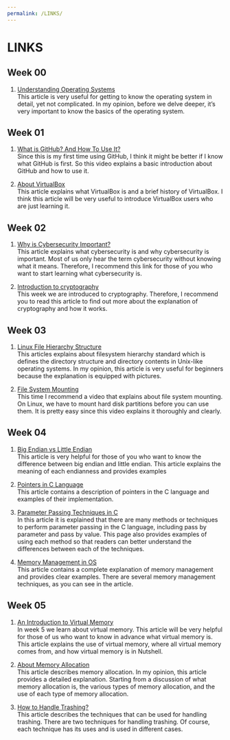 ```yaml
---
permalink: /LINKS/
---
```


# LINKS

## Week 00

1. [Understanding Operating Systems](https://edu.gcfglobal.org/en/computerbasics/understanding-operating-systems/1/)<br>
This article is very useful for getting to know the operating system in detail, yet not complicated. In my opinion, before we delve deeper, it’s very important to know the basics of the operating system. 

## Week 01

1. [What is GitHub? And How To Use It?](https://youtu.be/iv8rSLsi1xo)<br>
Since this is my first time using GitHub, I think it might be better if I know what GitHub is first. So this video explains a basic introduction about GitHub and how to use it.

2. [About VirtualBox](https://www.computerhope.com/jargon/v/virtualbox.htm)<br>
This article explains what VirtualBox is and a brief history of VirtualBox. I think this article will be very useful to introduce VirtualBox users who are just learning it.

## Week 02

1. [Why is Cybersecurity Important?](https://www.upguard.com/blog/cybersecurity-important)<br>
This article explains what cybersecurity is and why cybersecurity is important. Most of us only hear the term cybersecurity without knowing what it means. Therefore, I recommend this link for those of you who want to start learning what cybersecurity is.

2. [Introduction to cryptography](https://www.synopsys.com/glossary/what-is-cryptography.html)<br>
This week we are introduced to cryptography. Therefore, I recommend you to read this article to find out more about the explanation of cryptography and how it works. 

## Week 03

1. [Linux File Hierarchy Structure](https://www.geeksforgeeks.org/linux-file-hierarchy-structure/)<br>
This articles explains about filesystem hierarchy standard which is defines the directory structure and directory contents in Unix-like operating systems. In my opinion, this article is very useful for beginners because the explanation is equipped with pictures.

2. [File System Mounting](https://youtu.be/A8ITr5ZpzvA)<br>
This time I recommend a video that explains about file system mounting. On Linux, we have to mount hard disk partitions before you can use them. It is pretty easy since this video explains it thoroughly and clearly.

## Week 04

1. [Big Endian vs Little Endian](https://www.freecodecamp.org/news/what-is-endianness-big-endian-vs-little-endian/)<br>
This article is very helpful for those of you who want to know the difference between big endian and little endian. This article explains the meaning of each endianness and provides examples

2. [Pointers in C Language](https://www.tutorialspoint.com/cprogramming/c_pointers.htm)<br>
This article contains a description of pointers in the C language and examples of their implementation.

3. [Parameter Passing Techniques in C](https://www.geeksforgeeks.org/parameter-passing-techniques-in-c-cpp/)<br>
In this article it is explained that there are many methods or techniques to perform parameter passing in the C language, including pass by parameter and pass by value. This page also provides examples of using each method so that readers can better understand the differences between each of the techniques.

4. [Memory Management in OS](https://www.guru99.com/os-memory-management.html)<br>
This article contains a complete explanation of memory management and provides clear examples. There are several memory management techniques, as you can see in the article.

## Week 05

1. [An Introduction to Virtual Memory](https://www.internalpointers.com/post/introduction-virtual-memory)<br>
In week 5 we learn about virtual memory. This article will be very helpful for those of us who want to know in advance what virtual memory is. This article explains the use of virtual memory, where all virtual memory comes from, and how virtual memory is in Nutshell.

2. [About Memory Allocation](https://binaryterms.com/static-and-dynamic-memory-allocation.html)<br>
This article describes memory allocation. In my opinion, this article provides a detailed explanation. Starting from a discussion of what memory allocation is, the various types of memory allocation, and the use of each type of memory allocation.

3. [How to Handle Trashing?](https://www.geeksforgeeks.org/techniques-to-handle-thrashing/)<br>
This article describes the techniques that can be used for handling trashing. There are two techniques for handling trashing. Of course, each technique has its uses and is used in different cases.
